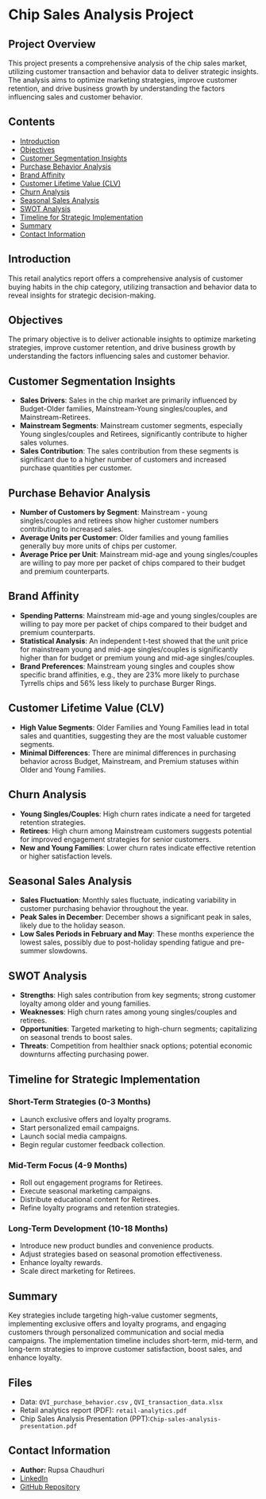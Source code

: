 # Chip Sales Analysis Project

## Project Overview

This project presents a comprehensive analysis of the chip sales market, utilizing customer transaction and behavior data to deliver strategic insights. The analysis aims to optimize marketing strategies, improve customer retention, and drive business growth by understanding the factors influencing sales and customer behavior.

## Contents

- [Introduction](#introduction)
- [Objectives](#objectives)
- [Customer Segmentation Insights](#customer-segmentation-insights)
- [Purchase Behavior Analysis](#purchase-behavior-analysis)
- [Brand Affinity](#brand-affinity)
- [Customer Lifetime Value (CLV)](#customer-lifetime-value-clv)
- [Churn Analysis](#churn-analysis)
- [Seasonal Sales Analysis](#seasonal-sales-analysis)
- [SWOT Analysis](#swot-analysis)
- [Timeline for Strategic Implementation](#timeline-for-strategic-implementation)
- [Summary](#summary)
- [Contact Information](#contact-information)
## Introduction

This retail analytics report offers a comprehensive analysis of customer buying habits in the chip category, utilizing transaction and behavior data to reveal insights for strategic decision-making.

## Objectives

The primary objective is to deliver actionable insights to optimize marketing strategies, improve customer retention, and drive business growth by understanding the factors influencing sales and customer behavior.

## Customer Segmentation Insights

- **Sales Drivers**: Sales in the chip market are primarily influenced by Budget-Older families, Mainstream-Young singles/couples, and Mainstream-Retirees.
- **Mainstream Segments**: Mainstream customer segments, especially Young singles/couples and Retirees, significantly contribute to higher sales volumes.
- **Sales Contribution**: The sales contribution from these segments is significant due to a higher number of customers and increased purchase quantities per customer.

## Purchase Behavior Analysis

- **Number of Customers by Segment**: Mainstream - young singles/couples and retirees show higher customer numbers contributing to increased sales.
- **Average Units per Customer**: Older families and young families generally buy more units of chips per customer.
- **Average Price per Unit**: Mainstream mid-age and young singles/couples are willing to pay more per packet of chips compared to their budget and premium counterparts.

## Brand Affinity

- **Spending Patterns**: Mainstream mid-age and young singles/couples are willing to pay more per packet of chips compared to their budget and premium counterparts.
- **Statistical Analysis**: An independent t-test showed that the unit price for mainstream young and mid-age singles/couples is significantly higher than for budget or premium young and mid-age singles/couples.
- **Brand Preferences**: Mainstream young singles and couples show specific brand affinities, e.g., they are 23% more likely to purchase Tyrrells chips and 56% less likely to purchase Burger Rings.

## Customer Lifetime Value (CLV)

- **High Value Segments**: Older Families and Young Families lead in total sales and quantities, suggesting they are the most valuable customer segments.
- **Minimal Differences**: There are minimal differences in purchasing behavior across Budget, Mainstream, and Premium statuses within Older and Young Families.

## Churn Analysis

- **Young Singles/Couples**: High churn rates indicate a need for targeted retention strategies.
- **Retirees**: High churn among Mainstream customers suggests potential for improved engagement strategies for senior customers.
- **New and Young Families**: Lower churn rates indicate effective retention or higher satisfaction levels.

## Seasonal Sales Analysis

- **Sales Fluctuation**: Monthly sales fluctuate, indicating variability in customer purchasing behavior throughout the year.
- **Peak Sales in December**: December shows a significant peak in sales, likely due to the holiday season.
- **Low Sales Periods in February and May**: These months experience the lowest sales, possibly due to post-holiday spending fatigue and pre-summer slowdowns.

## SWOT Analysis

- **Strengths**: High sales contribution from key segments; strong customer loyalty among older and young families.
- **Weaknesses**: High churn rates among young singles/couples and retirees.
- **Opportunities**: Targeted marketing to high-churn segments; capitalizing on seasonal trends to boost sales.
- **Threats**: Competition from healthier snack options; potential economic downturns affecting purchasing power.

## Timeline for Strategic Implementation

### Short-Term Strategies (0-3 Months)

- Launch exclusive offers and loyalty programs.
- Start personalized email campaigns.
- Launch social media campaigns.
- Begin regular customer feedback collection.

### Mid-Term Focus (4-9 Months)

- Roll out engagement programs for Retirees.
- Execute seasonal marketing campaigns.
- Distribute educational content for Retirees.
- Refine loyalty programs and retention strategies.

### Long-Term Development (10-18 Months)

- Introduce new product bundles and convenience products.
- Adjust strategies based on seasonal promotion effectiveness.
- Enhance loyalty rewards.
- Scale direct marketing for Retirees.

## Summary

Key strategies include targeting high-value customer segments, implementing exclusive offers and loyalty programs, and engaging customers through personalized communication and social media campaigns. The implementation timeline includes short-term, mid-term, and long-term strategies to improve customer satisfaction, boost sales, and enhance loyalty.

## Files
- Data: `QVI_purchase_behavior.csv` , `QVI_transaction_data.xlsx`
- Retail analytics report (PDF): `retail-analytics.pdf`
- Chip Sales Analysis Presentation (PPT):`Chip-sales-analysis-presentation.pdf`

## Contact Information
- **Author:** Rupsa Chaudhuri
- [LinkedIn](https://www.linkedin.com/in/rupsa-chaudhuri/)
- [GitHub Repository](https://github.com/rupsa723?tab=repositories)
